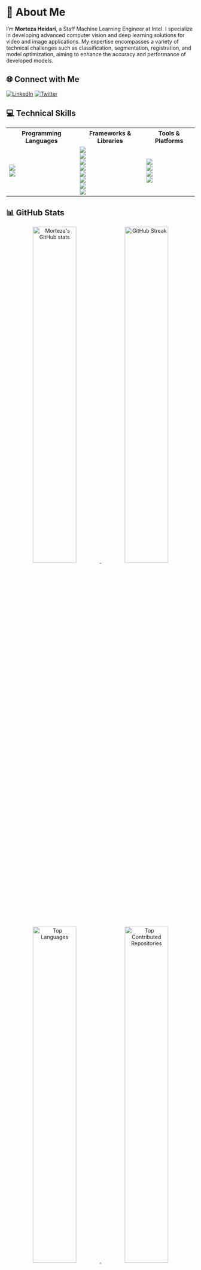 # 💫 About Me

I’m **Morteza Heidari**, a Staff Machine Learning Engineer at Intel. I specialize in developing advanced computer vision and deep learning solutions for video and image applications. My expertise encompasses a variety of technical challenges such as classification, segmentation, registration, and model optimization, aiming to enhance the accuracy and performance of developed models.

## 🌐 Connect with Me

[![LinkedIn](https://img.shields.io/badge/-LinkedIn-%230077B5?style=flat&logo=linkedin&logoColor=white)](https://www.linkedin.com/in/mortezaheidari/)
[![Twitter](https://img.shields.io/badge/-Twitter-%231DA1F2?style=flat&logo=twitter&logoColor=white)](https://twitter.com/MortezaHeidarii)

## 💻 Technical Skills

<table>
  <tr>
    <th>Programming Languages</th>
    <th>Frameworks & Libraries</th>
    <th>Tools & Platforms</th>
  </tr>
  <tr>
    <td>
      <img src="https://img.shields.io/badge/-C++-%2300599C?style=flat-square&logo=c%2B%2B&logoColor=white" />
      <br>
      <img src="https://img.shields.io/badge/-Python-3670A0?style=flat-square&logo=python&logoColor=ffdd54" />
    </td>
    <td>
      <img src="https://img.shields.io/badge/-TensorFlow-%23FF6F00?style=flat-square&logo=TensorFlow&logoColor=white" />
      <br>
      <img src="https://img.shields.io/badge/-PyTorch-%23EE4C2C?style=flat-square&logo=PyTorch&logoColor=white" />
      <br>
      <img src="https://img.shields.io/badge/-Keras-%23D00000?style=flat-square&logo=Keras&logoColor=white" />
      <br>
      <img src="https://img.shields.io/badge/-scikit--learn-%23F7931E?style=flat-square&logo=scikit-learn&logoColor=white" />
      <br>
      <img src="https://img.shields.io/badge/-NumPy-%23013243?style=flat-square&logo=NumPy&logoColor=white" />
      <br>
      <img src="https://img.shields.io/badge/-Pandas-%23150458?style=flat-square&logo=Pandas&logoColor=white" />
      <br>
      <img src="https://img.shields.io/badge/-SciPy-%230C55A5?style=flat-square&logo=SciPy&logoColor=white" />
      <br>
      <img src="https://img.shields.io/badge/-Plotly-%233F4F75?style=flat-square&logo=Plotly&logoColor=white" />
    </td>
    <td>
      <img src="https://img.shields.io/badge/-Anaconda-%2344A833?style=flat-square&logo=Anaconda&logoColor=white" />
      <br>
      <img src="https://img.shields.io/badge/-Linux-FCC624?style=flat-square&logo=Linux&logoColor=black" />
      <br>
      <img src="https://img.shields.io/badge/-Google%20Cloud-%234285F4?style=flat-square&logo=google-cloud&logoColor=white" />
      <br>
      <img src="https://img.shields.io/badge/-AWS-%23FF9900?style=flat-square&logo=Amazon-AWS&logoColor=white" />
    </td>
  </tr>
</table>

## 📊 GitHub Stats

<div align="center">

<a href="https://github.com/morteza89">
  <img src="https://github-readme-stats.vercel.app/api?username=morteza89&show_icons=true&theme=dark&hide_border=false&include_all_commits=true&count_private=true" alt="Morteza's GitHub stats" width="48%" />
</a>
<a href="https://github.com/morteza89">
  <img src="https://github-readme-streak-stats.herokuapp.com/?user=morteza89&theme=dark&hide_border=false" alt="GitHub Streak" width="48%" />
</a>

</div>

<div align="center">

<a href="https://github.com/morteza89">
  <img src="https://github-readme-stats.vercel.app/api/top-langs/?username=morteza89&theme=dark&hide_border=false&include_all_commits=true&count_private=true&layout=compact" alt="Top Languages" width="48%" />
</a>
<a href="https://github.com/morteza89">
  <img src="https://github-contributor-stats.vercel.app/api?username=morteza89&limit=5&theme=dark&combine_all_yearly_contributions=true" alt="Top Contributed Repositories" width="48%" />
</a>

</div>

### 🔝 Top Contributed Repos:
![](https://github-contributor-stats.vercel.app/api?username=morteza89&limit=5&theme=dark&combine_all_yearly_contributions=true)

---

